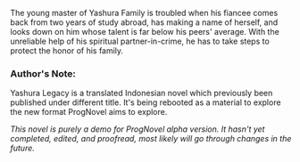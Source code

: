 The young master of Yashura Family is troubled when his fiancee comes back from two years of study abroad, has making a name of herself, and looks down on him whose talent is far below his peers' average. With the unreliable help of his spiritual partner-in-crime, he has to take steps to protect the honor of his family.

### Author's Note:

Yashura Legacy is a translated Indonesian novel which previously been published under different title. It's being rebooted as a material to explore the new format ProgNovel aims to explore.

_This novel is purely a demo for ProgNovel alpha version. It hasn't yet completed, edited, and proofread, most likely will go through changes in the future._
